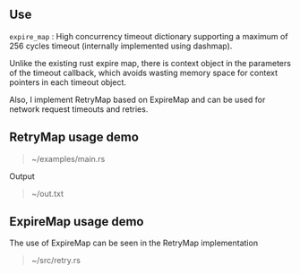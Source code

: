 ## Use

`expire_map` : High concurrency timeout dictionary supporting a maximum of 256 cycles timeout (internally implemented using dashmap).

Unlike the existing rust expire map, there is context object in the parameters of the timeout callback, which avoids wasting memory space for context pointers in each timeout object.

Also, I implement RetryMap based on ExpireMap and can be used for network request timeouts and retries.

## RetryMap usage demo

> ~/examples/main.rs

Output

> ~/out.txt

## ExpireMap usage demo

The use of ExpireMap can be seen in the RetryMap implementation

> ~/src/retry.rs
